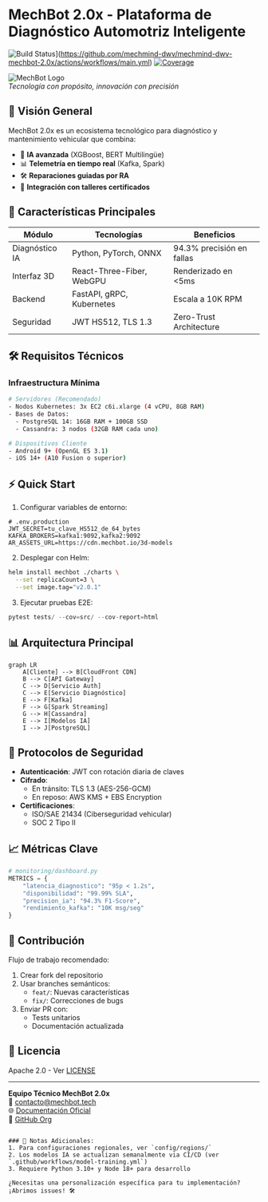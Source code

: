 # MechBot 2.0x - Plataforma de Diagnóstico Automotriz Inteligente

![Build Status](https://github.com/mechmind-dwv/mechmind-dwv-mechbot-2.0x/actions/workflows/main.yml/badge.svg)](https://github.com/mechmind-dwv/mechmind-dwv-mechbot-2.0x/actions/workflows/main.yml)
[![Coverage](https://img.shields.io/badge/coverage-90%25-green.svg)](https://codecov.io/gh/mechmind-dwv/mechmind-dwv-mechbot-2.0x)

![MechBot Logo](https://mechbot-logo.png)  
*Tecnología con propósito, innovación con precisión*

## 📌 Visión General
MechBot 2.0x es un ecosistema tecnológico para diagnóstico y mantenimiento vehicular que combina:
- 🧠 **IA avanzada** (XGBoost, BERT Multilingüe)
- 📊 **Telemetría en tiempo real** (Kafka, Spark)
- 🛠️ **Reparaciones guiadas por RA**
- 🔗 **Integración con talleres certificados**

## 🚀 Características Principales
| Módulo | Tecnologías | Beneficios |
|--------|------------|------------|
| Diagnóstico IA | Python, PyTorch, ONNX | 94.3% precisión en fallas |
| Interfaz 3D | React-Three-Fiber, WebGPU | Renderizado en <5ms |
| Backend | FastAPI, gRPC, Kubernetes | Escala a 10K RPM |
| Seguridad | JWT HS512, TLS 1.3 | Zero-Trust Architecture |

## 🛠️ Requisitos Técnicos
### Infraestructura Mínima
```bash
# Servidores (Recomendado)
- Nodos Kubernetes: 3x EC2 c6i.xlarge (4 vCPU, 8GB RAM)
- Bases de Datos: 
  - PostgreSQL 14: 16GB RAM + 100GB SSD
  - Cassandra: 3 nodos (32GB RAM cada uno)

# Dispositivos Cliente
- Android 9+ (OpenGL ES 3.1)
- iOS 14+ (A10 Fusion o superior)
```

## ⚡ Quick Start
1. Configurar variables de entorno:
```env
# .env.production
JWT_SECRET=tu_clave_HS512_de_64_bytes
KAFKA_BROKERS=kafka1:9092,kafka2:9092
AR_ASSETS_URL=https://cdn.mechbot.io/3d-models
```

2. Desplegar con Helm:
```bash
helm install mechbot ./charts \
  --set replicaCount=3 \
  --set image.tag="v2.0.1"
```

3. Ejecutar pruebas E2E:
```python
pytest tests/ --cov=src/ --cov-report=html
```

## 📊 Arquitectura Principal
```mermaid
graph LR
    A[Cliente] --> B[CloudFront CDN]
    B --> C[API Gateway]
    C --> D[Servicio Auth]
    C --> E[Servicio Diagnóstico]
    E --> F[Kafka]
    F --> G[Spark Streaming]
    G --> H[Cassandra]
    E --> I[Modelos IA]
    I --> J[PostgreSQL]
```

## 🔐 Protocolos de Seguridad
- **Autenticación**: JWT con rotación diaria de claves
- **Cifrado**: 
  - En tránsito: TLS 1.3 (AES-256-GCM)
  - En reposo: AWS KMS + EBS Encryption
- **Certificaciones**:
  - ISO/SAE 21434 (Ciberseguridad vehicular)
  - SOC 2 Tipo II

## 📈 Métricas Clave
```python
# monitoring/dashboard.py
METRICS = {
    "latencia_diagnostico": "95p < 1.2s",
    "disponibilidad": "99.99% SLA",
    "precision_ia": "94.3% F1-Score",
    "rendimiento_kafka": "10K msg/seg"
}
```

## 🤝 Contribución
Flujo de trabajo recomendado:
1. Crear fork del repositorio
2. Usar branches semánticos:
   - `feat/`: Nuevas características
   - `fix/`: Correcciones de bugs
3. Enviar PR con:
   - Tests unitarios
   - Documentación actualizada

## 📄 Licencia
Apache 2.0 - Ver [LICENSE](LICENSE)

---
**Equipo Técnico MechBot 2.0x**  
📧 contacto@mechbot.tech  
🌐 [Documentación Oficial](https://docs.mechbot.tech/v2)  
🐙 [GitHub Org](https://github.com/mechbot-2x)
```

### 📌 Notas Adicionales:
1. Para configuraciones regionales, ver `config/regions/`
2. Los modelos IA se actualizan semanalmente via CI/CD (ver `.github/workflows/model-training.yml`)
3. Requiere Python 3.10+ y Node 18+ para desarrollo

¿Necesitas una personalización específica para tu implementación? ¡Abrimos issues! 🛠️
